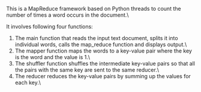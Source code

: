 This is a MapReduce framework based on Python threads to count the number of times a word
occurs in the document.\

It involves following four functions:
1. The main function that reads the input text document, splits it into individual words, calls the map_reduce function and displays output.\
2. The mapper function maps the words to a key-value pair where the key is the word and the value is 1.\
3. The shuffler function shuffles the intermediate key-value pairs so that all the pairs with the same key are sent to the same reducer.\
4. The reducer reduces the key-value pairs by summing up the values for each key.\
